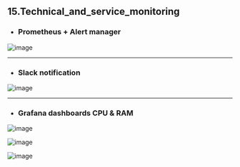 ## 15.Technical_and_service_monitoring
  
  + ### Prometheus + Alert manager
  ![image](https://raw.githubusercontent.com/astarosh87/sa.it-academy.by/md-sa2-17-21/vsinyavski/15.Technical_and_service_monitoring/Prometheus+AlertManager.png)

  ---

+ ### Slack notification
 ![image](https://raw.githubusercontent.com/astarosh87/sa.it-academy.by/md-sa2-17-21/vsinyavski/15.Technical_and_service_monitoring/Slack_notification_AlertManager.png)

---

+ ### Grafana dashboards CPU & RAM
![image](https://raw.githubusercontent.com/astarosh87/sa.it-academy.by/md-sa2-17-21/vsinyavski/15.Technical_and_service_monitoring/Grafana_custom_dashboard.png)

![image](https://raw.githubusercontent.com/astarosh87/sa.it-academy.by/md-sa2-17-21/vsinyavski/15.Technical_and_service_monitoring/Grafana_Node1.png)

![image](https://raw.githubusercontent.com/astarosh87/sa.it-academy.by/md-sa2-17-21/vsinyavski/15.Technical_and_service_monitoring/Grafana_Node2.png)



